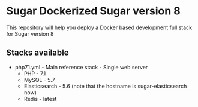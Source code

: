 # Sugar Dockerized Sugar version 8
This repository will help you deploy a Docker based development full stack for Sugar version 8

## Stacks available
* php71.yml - Main reference stack - Single web server
    * PHP - 7.1
    * MySQL - 5.7
    * Elasticsearch - 5.6 (note that the hostname is sugar-elasticsearch now)
    * Redis - latest
